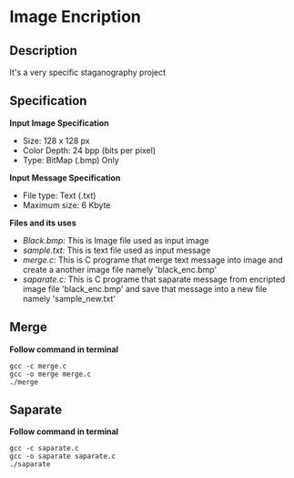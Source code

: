 Image Encription
================

## Description
It's a very specific staganography project 


## Specification

**Input Image Specification**
- Size: 128 x 128 px
- Color Depth: 24 bpp (bits per pixel)
- Type: BitMap (.bmp) Only

**Input Message Specification**
- File type: Text (.txt)
- Maximum size: 6 Kbyte

**Files and its uses**
- *Black.bmp:* This is Image file used as input image
- *sample.txt:* This is text file used as input message
- *merge.c:* This is C programe that merge text message into image and create a another image file namely 'black_enc.bmp'
- *saparate.c:* This is C programe that saparate message from encripted image file 'black_enc.bmp' and save that message into a new file namely 'sample_new.txt'

## Merge

**Follow command in terminal**

    gcc -c merge.c
    gcc -o merge merge.c
    ./merge

## Saparate

**Follow command in terminal**

    gcc -c saparate.c
    gcc -o saparate saparate.c
    ./saparate
